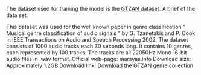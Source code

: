 
The dataset used for training the model is the [GTZAN dataset](https://web.archive.org/web/20140216091740/http://marsyas.info:80/download/data_sets/). A brief of 
the data set:

This dataset was used for the well known paper in genre classification " Musical genre classification of audio signals " by G. Tzanetakis and P. Cook in IEEE Transactions on Audio and Speech Processing 2002.
The dataset consists of 1000 audio tracks each 30 seconds long. It contains 10 genres, each represented by 100 tracks. The tracks are all 22050Hz Mono 16-bit audio files in .wav format.
Official web-page: marsyas.info
Download size: Approximately 1.2GB
Download link: [Download](http://opihi.cs.uvic.ca/sound/genres.tar.gz) the GTZAN genre collection